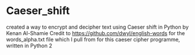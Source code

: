 # Caeser_shift
created a way to encrypt and decipher text using Caeser shift in Python
by Kenan Al-Shamie
Credit to https://github.com/dwyl/english-words for the words_alpha.txt file which 
I pull from for this caeser cipher programme, written in Python 2

